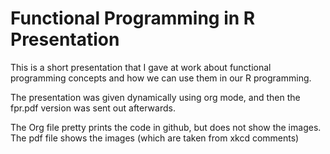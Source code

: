 # Functional Programming in R Presentation

This is a short presentation that I gave at work about functional programming concepts and how we can use them in our R programming.

The presentation was given dynamically using org mode, and then the fpr.pdf version was sent out afterwards.

The Org file pretty prints the code in github, but does not show the images. The pdf file shows the images (which are taken from xkcd comments)
